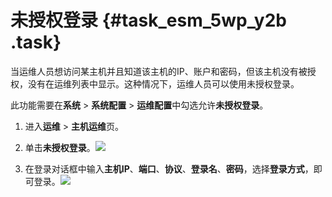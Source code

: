 # 未授权登录 {#task_esm_5wp_y2b .task}

当运维人员想访问某主机并且知道该主机的IP、账户和密码，但该主机没有被授权，没有在运维列表中显示。这种情况下，运维人员可以使用未授权登录。

此功能需要在**系统** \> **系统配置** \> **运维配置**中勾选允许**未授权登录**。

1.  进入**运维** \> **主机运维**页。 
2.  单击**未授权登录**。![](http://static-aliyun-doc.oss-cn-hangzhou.aliyuncs.com/assets/img/18830/153673928610563_zh-CN.png)

 
3.  在登录对话框中输入**主机IP**、**端口**、**协议**、**登录名**、**密码**，选择**登录方式**，即可登录。![](http://static-aliyun-doc.oss-cn-hangzhou.aliyuncs.com/assets/img/18830/153673928610564_zh-CN.png)

 

